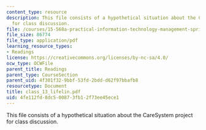 ```yaml
---
content_type: resource
description: This file consists of a hypothetical situation about the CareSystem project
  for class discussion.
file: /courses/15-568a-practical-information-technology-management-spring-2005/4fe112fd8dc500873fb12f73ee45ece1_class_13_lifelin.pdf
file_size: 86774
file_type: application/pdf
learning_resource_types:
- Readings
license: https://creativecommons.org/licenses/by-nc-sa/4.0/
ocw_type: OCWFile
parent_title: Readings
parent_type: CourseSection
parent_uid: 4f301f32-9bbf-53fd-2bdd-d62f97bbafb8
resourcetype: Document
title: class_13_lifelin.pdf
uid: 4fe112fd-8dc5-0087-3fb1-2f73ee45ece1
---
```

This file consists of a hypothetical situation about the CareSystem project for class discussion.